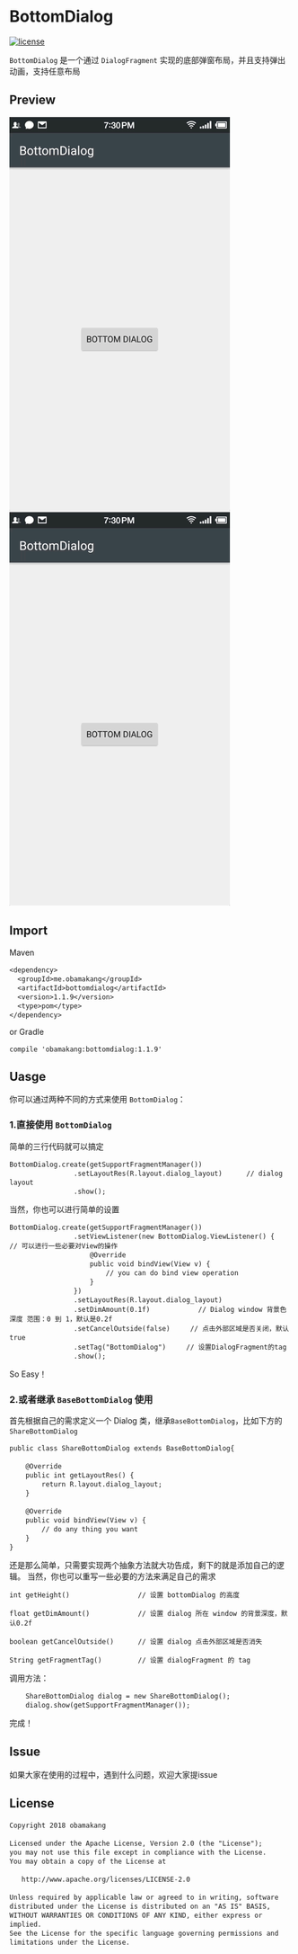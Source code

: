# BottomDialog
[![license](https://img.shields.io/badge/license-Apache%202-blue.svg?maxAge=2592000)](https://github.com/obamakang/BottomDialog/blob/master/LICENSE)

`BottomDialog` 是一个通过 `DialogFragment` 实现的底部弹窗布局，并且支持弹出动画，支持任意布局

## Preview
![BottomDialogShare](/preview/bottom_dialog_share.gif)
![BottomDialogShare](/preview/bottom_dialog_edit.gif)
## Import

Maven

    <dependency>
      <groupId>me.obamakang</groupId>
      <artifactId>bottomdialog</artifactId>
      <version>1.1.9</version>
      <type>pom</type>
    </dependency>
    
or Gradle

	compile 'obamakang:bottomdialog:1.1.9'

## Uasge

你可以通过两种不同的方式来使用 `BottomDialog`：

### 1.直接使用 `BottomDialog`

简单的三行代码就可以搞定
    
    BottomDialog.create(getSupportFragmentManager())
                    .setLayoutRes(R.layout.dialog_layout)      // dialog layout
                    .show();
                    
当然，你也可以进行简单的设置

    BottomDialog.create(getSupportFragmentManager())
                    .setViewListener(new BottomDialog.ViewListener() {      // 可以进行一些必要对View的操作
                        @Override
                        public void bindView(View v) {
                            // you can do bind view operation
                        }
                    })
                    .setLayoutRes(R.layout.dialog_layout)  
                    .setDimAmount(0.1f)            // Dialog window 背景色深度 范围：0 到 1，默认是0.2f
                    .setCancelOutside(false)     // 点击外部区域是否关闭，默认true
                    .setTag("BottomDialog")     // 设置DialogFragment的tag
                    .show();

So Easy！

### 2.或者继承 `BaseBottomDialog` 使用

首先根据自己的需求定义一个 Dialog 类，继承`BaseBottomDialog`，比如下方的`ShareBottomDialog`
    
    public class ShareBottomDialog extends BaseBottomDialog{
    
        @Override
        public int getLayoutRes() {
            return R.layout.dialog_layout;
        }
    
        @Override
        public void bindView(View v) {
            // do any thing you want
        }
    }

还是那么简单，只需要实现两个抽象方法就大功告成，剩下的就是添加自己的逻辑。
当然，你也可以重写一些必要的方法来满足自己的需求

    int getHeight()                 // 设置 bottomDialog 的高度

    float getDimAmount()            // 设置 dialog 所在 window 的背景深度，默认0.2f

    boolean getCancelOutside()      // 设置 dialog 点击外部区域是否消失

    String getFragmentTag()         // 设置 dialogFragment 的 tag

调用方法：

        ShareBottomDialog dialog = new ShareBottomDialog();
        dialog.show(getSupportFragmentManager());

完成！

## Issue

如果大家在使用的过程中，遇到什么问题，欢迎大家提issue

## License

    Copyright 2018 obamakang

    Licensed under the Apache License, Version 2.0 (the "License");
    you may not use this file except in compliance with the License.
    You may obtain a copy of the License at

       http://www.apache.org/licenses/LICENSE-2.0

    Unless required by applicable law or agreed to in writing, software
    distributed under the License is distributed on an "AS IS" BASIS,
    WITHOUT WARRANTIES OR CONDITIONS OF ANY KIND, either express or implied.
    See the License for the specific language governing permissions and
    limitations under the License.
	
 
 
